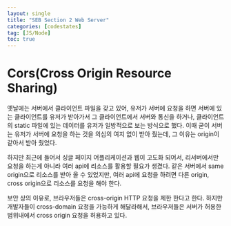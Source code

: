 ```yaml
---
layout: single
title: "SEB Section 2 Web Server"
categories: [codestates]
tag: [JS/Node]
toc: true
---
```


# Cors(Cross Origin Resource Sharing)

옛날에는 서버에서 클라이언트 파일을 갖고 있어, 유저가 서버에 요청을 하면 서버에 있는 클라이언트를 유저가 받아가서 그 클라이언트에서 서버와 통신을 하거나, 클라이언트의 static 파일에 있는 데이터를 유저가 일방적으로 보는 방식으로 했다.
이때 굳이 서버는 유저가 서버에 요청을 하는 것을 의심의 여지 없이 받아 줬는데, 그 이유는 origin이 같아서 받아 줬었다.

하지만 최근에 들어서 싱글 페이지 어플리케이션과 웹이 고도화 되어서, 리서버에서만 요청을 하는게 아니라 여러 api에 리소스를 활용할 필요가 생겼다. 같은 서버에서 same origin으로 리소스를 받아 올 수 있었지만, 여러 api에 요청을 하려면 다른 origin, cross origin으로 리소스를 요청을 해야 한다.

보안 상의 이유로, 브라우저들은 cross-origin HTTP 요청을 제한 한다고 한다. 하지만 개발자들이 cross-domain 요청을 가능하게 해달라해서, 브라우저들은 서버가 허용한 범위내에서 cross origin 요청을 허용하고 있다.

